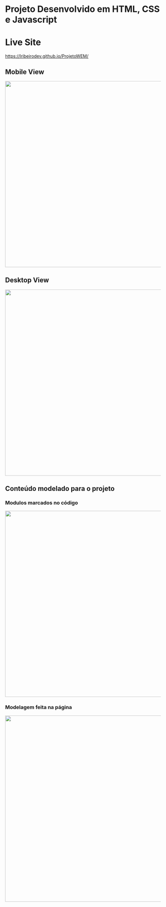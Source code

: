 # Projeto Desenvolvido em HTML, CSS e Javascript

# Live Site
https://lribeirodev.github.io/ProjetoWEM/

## Mobile View
<img src="/../master/screenshots/mobile.png" height="600px"/>

## Desktop View
<img src="/../master/screenshots/desktop.png" width="600px"/>

## Conteúdo modelado para o projeto

### Modulos marcados no código
<img src="/../master/modelagem/Modulos.png" width="600px"/>

### Modelagem feita na página
<img src="/../master/modelagem/Modelagem.png" width="600px"/>